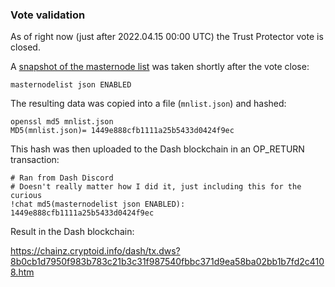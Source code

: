 ### Vote validation

As of right now (just after 2022.04.15 00:00 UTC) the Trust Protector vote is closed.

A [snapshot of the masternode list](https://raw.githubusercontent.com/dashhive/vote-tally/master/results/mnlist.json) was taken shortly after the vote close:

```
masternodelist json ENABLED
```

The resulting data was copied into a file (`mnlist.json`) and hashed:

```
openssl md5 mnlist.json
MD5(mnlist.json)= 1449e888cfb1111a25b5433d0424f9ec
```

This hash was then uploaded to the Dash blockchain in an OP_RETURN transaction:

```
# Ran from Dash Discord
# Doesn't really matter how I did it, just including this for the curious
!chat md5(masternodelist json ENABLED): 1449e888cfb1111a25b5433d0424f9ec
```

Result in the Dash blockchain:

<https://chainz.cryptoid.info/dash/tx.dws?8b0cb1d7950f983b783c21b3c31f987540fbbc371d9ea58ba02bb1b7fd2c4108.htm>
